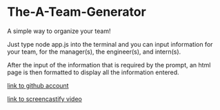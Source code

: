 # The-A-Team-Generator

A simple way to organize your team!

Just type node app.js into the terminal and you can input information for your team, for the manager(s), the engineer(s), and intern(s).

After the input of the information that is required by the prompt, an html page is then formatted to display all the information entered.

[link to github account](https://github.com/Wumbo-dot/The-A-Team-Generator)

[link to screencastify video](https://drive.google.com/file/d/1cT1YcoFGU76BBUrDKoGL64LRIQiIXw-c/view)
